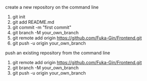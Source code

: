 create a new repository on the command line
  1) git init
  2) git add README.md
  3) git commit -m "first commit"
  4) git branch -M your_own_branch
  5) git remote add origin https://github.com/Fuka-Gin/Frontend.git
  6) git push -u origin your_own_branch

push an existing repository from the command line
  1) git remote add origin https://github.com/Fuka-Gin/Frontend.git
  2) git branch -M your_own_branch
  3) git push -u origin your_own_branch
